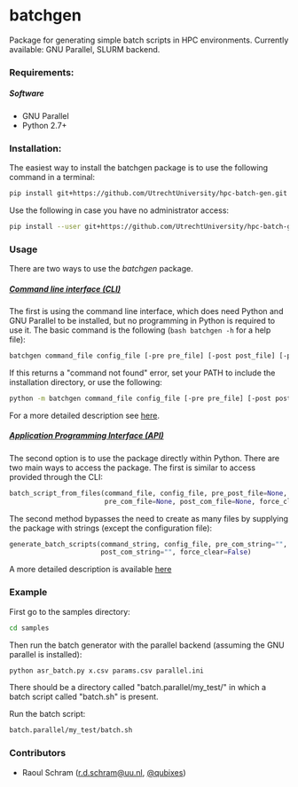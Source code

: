 # batchgen
Package for generating simple batch scripts in HPC environments. Currently available: GNU Parallel, SLURM backend.

### Requirements:

##### Software

- GNU Parallel
- Python 2.7+

### Installation:

The easiest way to install the batchgen package is to use the following command in a terminal:

``` bash
pip install git+https://github.com/UtrechtUniversity/hpc-batch-gen.git
```

Use the following in case you have no administrator access:

``` bash
pip install --user git+https://github.com/UtrechtUniversity/hpc-batch-gen.git
```

### Usage

There are two ways to use the *batchgen* package. 

##### [Command line interface (CLI)](doc/cli.md)

The first is using the command line interface, which does need Python and GNU Parallel to be installed, but no programming in Python is required to use it. The basic command is the following (`bash batchgen -h` for a help file):

```bash
batchgen command_file config_file [-pre pre_file] [-post post_file] [-pp pre_post_file] [-f]
```

If this returns a "command not found" error, set your PATH to include the installation directory, or use the following:

```bash
python -m batchgen command_file config_file [-pre pre_file] [-post post_file] [-f]
```

For a more detailed description see [here](doc/cli.md).

##### [Application Programming Interface (API)](doc/api.md)

The second option is to use the package directly within Python. There are two main ways to access the package. The first is similar to access provided through the CLI:

```python
batch_script_from_files(command_file, config_file, pre_post_file=None,
					    pre_com_file=None, post_com_file=None, force_clear=False)
```

The second method bypasses the need to create as many files by supplying the package with strings (except the configuration file):

```python
generate_batch_scripts(command_string, config_file, pre_com_string="",
                       post_com_string="", force_clear=False)
```

A more detailed description is available [here](doc/api.md)

### Example

First go to the samples directory:

```bash
cd samples
```

Then run the batch generator with the parallel backend (assuming the GNU parallel is installed):

```bash
python asr_batch.py x.csv params.csv parallel.ini
```

There should be a directory called "batch.parallel/my\_test/" in which a batch script called "batch.sh" is present.

Run the batch script:

```bash
batch.parallel/my_test/batch.sh
```

### Contributors

- Raoul Schram (r.d.schram@uu.nl, [@qubixes](github.com/qubixes))


